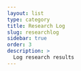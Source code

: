 ```yaml
---
layout: list
type: category
title: Research Log
slug: researchlog
sidebar: true
order: 3
description: >
  Log research results
---
```

